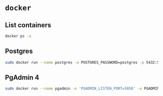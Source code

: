 # `docker`

## List containers

```bash
docker ps -a
```

## Postgres

```bash
sudo docker run --name postgres -e POSTGRES_PASSWORD=postgres -p 5432:5432 -d postgres
```

## PgAdmin 4

```bash
sudo docker run --name pgadmin -e 'PGADMIN_LISTEN_PORT=5050' -e PGADMIN_DEFAULT_EMAIL=example.com -e PGADMIN_DEFAULT_PASSWORD=admin -p 5050:5050 -d dpage/pgadmin4
```
